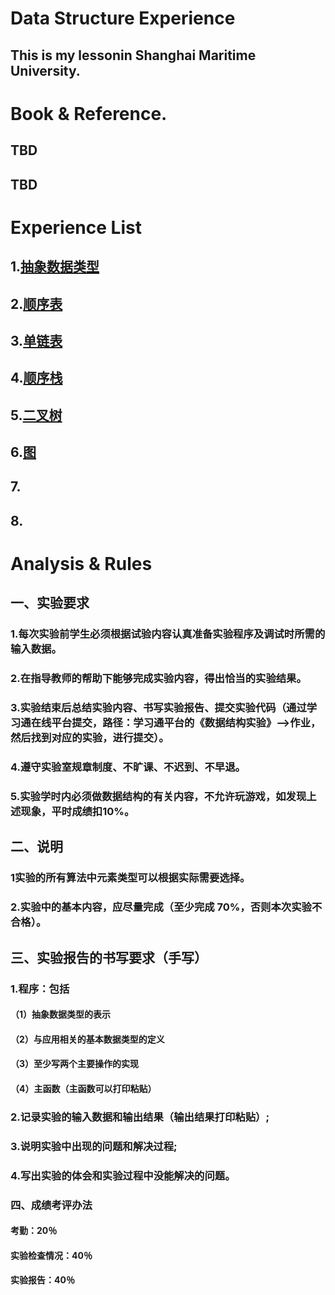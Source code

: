 # Data Structure Experience
## This is my lessonin Shanghai Maritime University.

# Book & Reference.
## TBD
## TBD

# Experience List

## 1.[抽象数据类型](/LessonOne/)
## 2.[顺序表](/LessonTwo/)
## 3.[单链表](/LessonThree/)
## 4.[顺序栈](/LessonFour/)
## 5.[二叉树](/LessonFive/)
## 6.[图](/LessonSix/)
## 7.
## 8.

# Analysis & Rules
## 一、实验要求
### 1.每次实验前学生必须根据试验内容认真准备实验程序及调试时所需的输入数据。
### 2.在指导教师的帮助下能够完成实验内容，得出恰当的实验结果。
### 3.实验结束后总结实验内容、书写实验报告、提交实验代码（通过学习通在线平台提交，路径：学习通平台的《数据结构实验》——>作业，然后找到对应的实验，进行提交）。
### 4.遵守实验室规章制度、不旷课、不迟到、不早退。
### 5.实验学时内必须做数据结构的有关内容，不允许玩游戏，如发现上述现象，平时成绩扣10%。

## 二、说明
### 1实验的所有算法中元素类型可以根据实际需要选择。
### 2.实验中的基本内容，应尽量完成（至少完成 70%，否则本次实验不合格）。 

## 三、实验报告的书写要求（手写）
### 1.程序：包括
#### （1）抽象数据类型的表示
#### （2）与应用相关的基本数据类型的定义
#### （3）至少写两个主要操作的实现
#### （4）主函数（主函数可以打印粘贴）
### 2.记录实验的输入数据和输出结果（输出结果打印粘贴）;
### 3.说明实验中出现的问题和解决过程;
### 4.写出实验的体会和实验过程中没能解决的问题。

### 四、成绩考评办法
#### 考勤：20％
#### 实验检查情况：40％
#### 实验报告：40％
